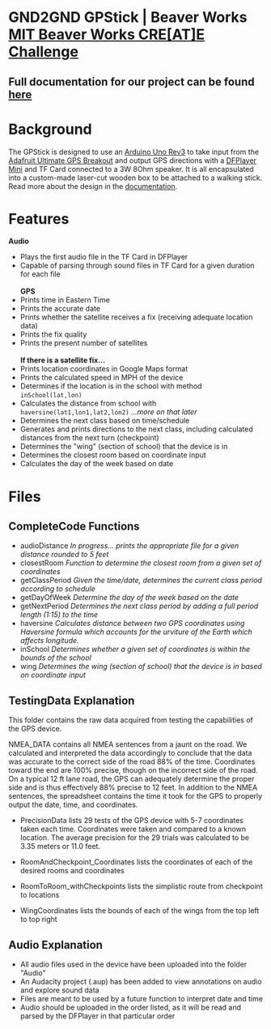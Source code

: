 # GND2GND GPStick | Beaver Works [MIT Beaver Works CRE[AT]E Challenge](https://sites.google.com/view/beaver-works-assistive-tech/create-challenge/the-challenge)
## Full documentation for our project can be found [here](https://docs.google.com/document/d/1__1h7gW_0Egsf5SJsRBOKp1m6WEZ-hCyr1FRJ5fe9_U/edit?usp=sharing)
# Background
  The GPStick is designed to use an [Arduino Uno Rev3](https://store.arduino.cc/products/arduino-uno-rev3) to take input from the [Adafruit Ultimate GPS Breakout](https://www.adafruit.com/product/746) and output GPS directions with a [DFPlayer Mini](https://wiki.dfrobot.com/DFPlayer_Mini_SKU_DFR0299) and TF Card connected to a 3W 8Ohm speaker. It is all encapsulated into a custom-made laser-cut wooden box to be attached to a walking stick. Read more about the design in the [documentation](https://docs.google.com/document/d/1__1h7gW_0Egsf5SJsRBOKp1m6WEZ-hCyr1FRJ5fe9_U/edit?usp=sharing).
# Features
**Audio**
- Plays the first audio file in the TF Card in DFPlayer
- Capable of parsing through sound files in TF Card for a given duration for each file\
\
**GPS**
- Prints time in Eastern Time
- Prints the accurate date
- Prints whether the satellite receives a fix (receiving adequate location data)
- Prints the fix quality
- Prints the present number of satellites\
\
**If there is a satellite fix...**
- Prints location coordinates in Google Maps format
- Prints the calculated speed in MPH of the device
- Determines if the location is in the school with method `inSchool(lat,lon)`
- Calculates the distance from school with `haversine(lat1,lon1,lat2,lon2)` _...more on that later_
- Determines the next class based on time/schedule
- Generates and prints directions to the next class, including calculated distances from the next turn (checkpoint)
- Determines the "wing" (section of school) that the device is in
- Determines the closest room based on coordinate input
- Calculates the day of the week based on date

# Files
## CompleteCode Functions
- audioDistance _In progress... prints the appropriate file for a given distance rounded to 5 feet_
- closestRoom _Function to determine the closest room from a given set of coordinates_
- getClassPeriod _Given the time/date, determines the current class period according to schedule_
- getDayOfWeek _Determine the day of the week based on the date_
- getNextPeriod _Determines the next class period by adding a full period length (1:15) to the time_
- haversine _Calculates distance between two GPS coordinates using Haversine formula which accounts for the urviture of the Earth which affects longitude._
- inSchool _Determines whether a given set of coordinates is within the bounds of the school_
- wing _Determines the wing (section of school) that the device is in based on coordinate input_

## TestingData Explanation
This folder contains the raw data acquired from testing the capabilities of the GPS device.

NMEA_DATA contains all NMEA sentences from a jaunt on the road. 
We calculated and interpreted the data accordingly to conclude that the data was accurate to the correct side of the road 88% of the time. 
Coordinates toward the end are 100% precise, though on the incorrect side of the road. 
On a typical 12 ft lane road, the GPS can adequately determine the proper side and is thus effectively 88% precise to 12 feet.
In addition to the NMEA sentences, the spreadsheet contains the time it took for the GPS to properly output the date, time, and coordinates.

- PrecisionData lists 29 tests of the GPS device with 5-7 coordinates taken each time. Coordinates were taken and compared to a known location. The average precision for the 29 trials was calculated to be 3.35 meters or 11.0 feet.

- RoomAndCheckpoint_Coordinates lists the coordinates of each of the desired rooms and coordinates

- RoomToRoom_withCheckpoints lists the simplistic route from checkpoint to locations

- WingCoordinates lists the bounds of each of the wings from the top left to top right

## Audio Explanation
- All audio files used in the device have been uploaded into the folder "Audio"
- An Audacity project (.aup) has been added to view annotations on audio and explore sound data
- Files are meant to be used by a future function to interpret date and time
- Audio should be uploaded in the order listed, as it will be read and parsed by the DFPlayer in that particular order
